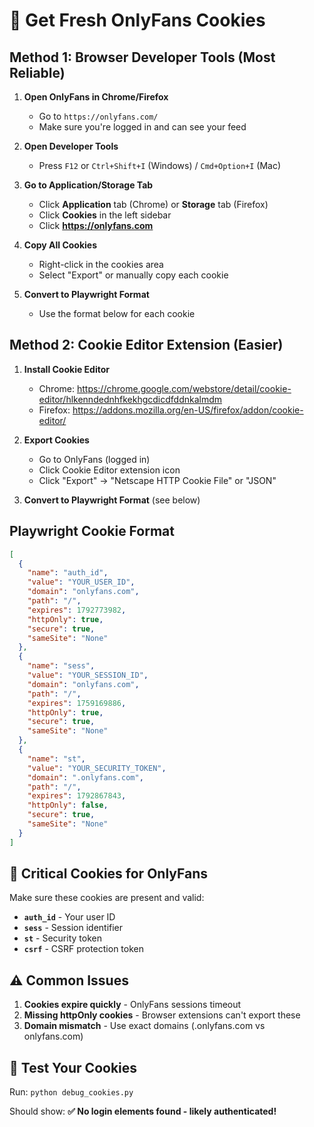 # 🍪 Get Fresh OnlyFans Cookies

## Method 1: Browser Developer Tools (Most Reliable)

1. **Open OnlyFans in Chrome/Firefox**
   - Go to `https://onlyfans.com/` 
   - Make sure you're logged in and can see your feed

2. **Open Developer Tools**
   - Press `F12` or `Ctrl+Shift+I` (Windows) / `Cmd+Option+I` (Mac)

3. **Go to Application/Storage Tab**
   - Click **Application** tab (Chrome) or **Storage** tab (Firefox)
   - Click **Cookies** in the left sidebar
   - Click **https://onlyfans.com**

4. **Copy All Cookies**
   - Right-click in the cookies area
   - Select "Export" or manually copy each cookie

5. **Convert to Playwright Format**
   - Use the format below for each cookie

## Method 2: Cookie Editor Extension (Easier)

1. **Install Cookie Editor**
   - Chrome: https://chrome.google.com/webstore/detail/cookie-editor/hlkenndednhfkekhgcdicdfddnkalmdm
   - Firefox: https://addons.mozilla.org/en-US/firefox/addon/cookie-editor/

2. **Export Cookies**
   - Go to OnlyFans (logged in)
   - Click Cookie Editor extension icon
   - Click "Export" → "Netscape HTTP Cookie File" or "JSON"

3. **Convert to Playwright Format** (see below)

## Playwright Cookie Format

```json
[
  {
    "name": "auth_id",
    "value": "YOUR_USER_ID",
    "domain": "onlyfans.com",
    "path": "/",
    "expires": 1792773982,
    "httpOnly": true,
    "secure": true,
    "sameSite": "None"
  },
  {
    "name": "sess", 
    "value": "YOUR_SESSION_ID",
    "domain": "onlyfans.com",
    "path": "/",
    "expires": 1759169886,
    "httpOnly": true,
    "secure": true,
    "sameSite": "None"
  },
  {
    "name": "st",
    "value": "YOUR_SECURITY_TOKEN", 
    "domain": ".onlyfans.com",
    "path": "/",
    "expires": 1792867843,
    "httpOnly": false,
    "secure": true,
    "sameSite": "None"
  }
]
```

## 🔑 Critical Cookies for OnlyFans

Make sure these cookies are present and valid:
- **`auth_id`** - Your user ID
- **`sess`** - Session identifier  
- **`st`** - Security token
- **`csrf`** - CSRF protection token

## ⚠️ Common Issues

1. **Cookies expire quickly** - OnlyFans sessions timeout
2. **Missing httpOnly cookies** - Browser extensions can't export these
3. **Domain mismatch** - Use exact domains (.onlyfans.com vs onlyfans.com)

## 🧪 Test Your Cookies

Run: `python debug_cookies.py`

Should show: **✅ No login elements found - likely authenticated!**
